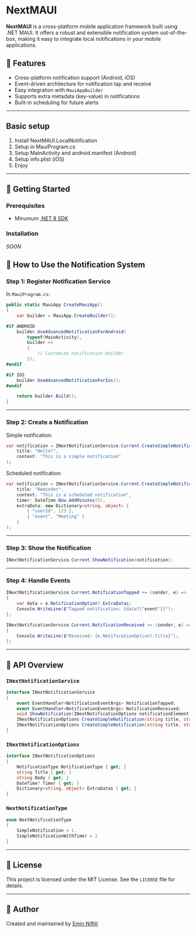 




# NextMAUI

**NextMAUI** is a cross-platform mobile application framework built using .NET MAUI. It offers a robust and extensible notification system out-of-the-box, making it easy to integrate local notifications in your mobile applications.

## 🔧 Features

- Cross-platform notification support (Android, iOS)
- Event-driven architecture for notification tap and receive
- Easy integration with `MauiAppBuilder`
- Supports extra metadata (key-value) in notifications
- Built-in scheduling for future alerts

---

## Basic setup
1. Install NextMAUI.LocalNotification
2. Setup in MauiProgram.cs
3. Setup MainActivity and android.manifest (Android)
4. Setup info.plist (iOS)
5. Enjoy


---

## 🚀 Getting Started

### Prerequisites

- Minumum [.NET 8 SDK](https://dotnet.microsoft.com/download/dotnet/8.0)

### Installation

*SOON*


## 🔔 How to Use the Notification System

### Step 1: Register Notification Service

In `MauiProgram.cs`:

```csharp
public static MauiApp CreateMauiApp()
{
    var builder = MauiApp.CreateBuilder();

#if ANDROID
    builder.UseAdvancedNotificationForAndroid(
        typeof(MainActivity),
        builder =>
        {
            // Customize notification builder
        });
#endif

#if IOS
    builder.UseAdvancedNotificationForIos();
#endif

    return builder.Build();
}
```

---

### Step 2: Create a Notification

Simple notification:

```csharp
var notification = INextNotificationService.Current.CreateSimpleNotification(
    title: "Hello!",
    content: "This is a simple notification"
);
```

Scheduled notification:

```csharp
var notification = INextNotificationService.Current.CreateSimpleNotification(
    title: "Reminder",
    content: "This is a scheduled notification",
    timer: DateTime.Now.AddMinutes(5),
    extraData: new Dictionary<string, object> {
        { "userId", 123 },
        { "event", "Meeting" }
    }
);
```

---

### Step 3: Show the Notification

```csharp
INextNotificationService.Current.ShowNotification(notification);
```

---

### Step 4: Handle Events

```csharp
INextNotificationService.Current.NotificationTapped += (sender, e) =>
{
    var data = e.NotificationOption?.ExtraDatas;
    Console.WriteLine($"Tapped notification: {data?["event"]}");
};

INextNotificationService.Current.NotificationReceived += (sender, e) =>
{
    Console.WriteLine($"Received: {e.NotificationOption?.Title}");
};
```

---

## 📘 API Overview

### `INextNotificationService`

```csharp
interface INextNotificationService
{
    event EventHandler<NotificationEventArgs> NotificationTapped;
    event EventHandler<NotificationEventArgs> NotificationReceived;
    void ShowNotification(INextNotificationOptions notificationElement);
    INextNotificationOptions CreateSimpleNotification(string title, string content, Dictionary<string, object> extraData = null);
    INextNotificationOptions CreateSimpleNotification(string title, string content, DateTime timer, Dictionary<string, object> extraData = null);
}
```

### `INextNotificationOptions`

```csharp
interface INextNotificationOptions
{
    NotificationType NotificationType { get; }
    string Title { get; }
    string Body { get; }
    DateTime? Timer { get; }
    Dictionary<string, object> ExtraDatas { get; }
}
```

### `NextNotificationType`

```csharp
enum NextNotificationType
{
    SimpleNotification = 1,
    SimpleNotificationWithTimer = 2
}
```

---

## 📄 License

This project is licensed under the MIT License. See the `LICENSE` file for details.

---

## 🙌 Author

Created and maintained by [Emin Niftili](https://github.com/EminNiftili)
